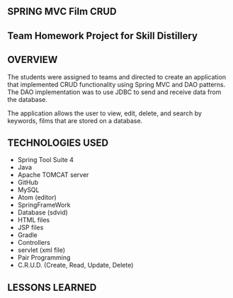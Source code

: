 ## SPRING MVC Film CRUD

## Team Homework Project for Skill Distillery

## OVERVIEW
  The students were assigned to teams and directed to create an application that implemented CRUD functionality using Spring MVC and DAO patterns.  The DAO implementation was to use JDBC to send and receive data from the database.

  The application allows the user to view, edit, delete, and search by keywords, films that are stored on a database.


## TECHNOLOGIES USED
* Spring Tool Suite 4       
* Java
* Apache TOMCAT server
* GitHub
* MySQL
* Atom (editor)
* SpringFrameWork
* Database (sdvid)
* HTML files
* JSP files
* Gradle
* Controllers
* servlet (xml file)
* Pair Programming
* C.R.U.D. (Create, Read, Update, Delete)

## LESSONS LEARNED
